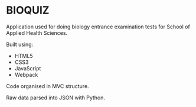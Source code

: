 # BIOQUIZ
Application used for doing biology entrance examination tests for School of Applied Health Sciences.

<a href="https://bio-quiz-app.herokuapp.com" target="blank"></a>

Built using:

  - HTML5
  - CSS3
  - JavaScript
  - Webpack

Code organised in MVC structure.

Raw data parsed into JSON with Python.
